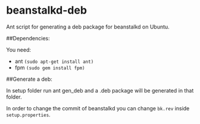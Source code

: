 beanstalkd-deb
===============

Ant script for generating a deb package for beanstalkd on Ubuntu.

##Dependencies:

You need:

- ant `(sudo apt-get install ant)`
- fpm `(sudo gem install fpm)`

##Generate a deb:

In setup folder run ant gen_deb and a .deb package will be generated in that folder.

In order to change the commit of beanstalkd you can change `bk.rev` inside `setup.properties`.

